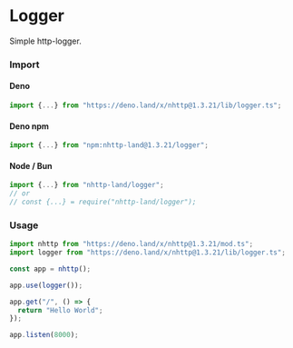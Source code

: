 # Logger
Simple http-logger.

### Import
#### Deno
```ts
import {...} from "https://deno.land/x/nhttp@1.3.21/lib/logger.ts";
```
#### Deno npm
```ts
import {...} from "npm:nhttp-land@1.3.21/logger";
```
#### Node / Bun
```ts
import {...} from "nhttp-land/logger";
// or
// const {...} = require("nhttp-land/logger");
```

### Usage
```ts
import nhttp from "https://deno.land/x/nhttp@1.3.21/mod.ts";
import logger from "https://deno.land/x/nhttp@1.3.21/lib/logger.ts";

const app = nhttp();

app.use(logger());

app.get("/", () => {
  return "Hello World";
});

app.listen(8000);
```